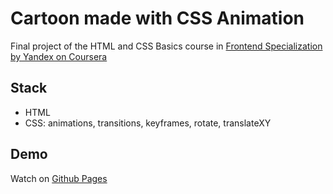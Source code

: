 # Cartoon made with CSS Animation

Final project of the HTML and CSS Basics course in [Frontend Specialization by Yandex on Coursera](https://ru.coursera.org/specializations/razrabotka-interfeysov)

## Stack
* HTML
* CSS: animations, transitions, keyframes, rotate, translateXY

## Demo

Watch on [Github Pages](https://tropnikov.github.io/cartoon-html1-coursera/)
